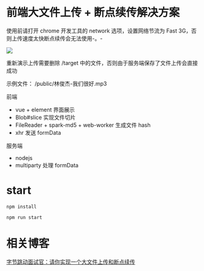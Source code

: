 # 前端大文件上传 + 断点续传解决方案

使用前请打开 chrome 开发工具的 network 选项，设置网络节流为 Fast 3G，否则上传速度太快断点续传会无法使用-。-

![](https://tva1.sinaimg.cn/large/006tNbRwgy1ga5u984kjnj30ni0cajwe.jpg)


重新演示上传需要删除 /target 中的文件，否则由于服务端保存了文件上传会直接成功

示例文件： /public/林俊杰-我们很好.mp3


前端
* vue + element 界面展示
* Blob#slice 实现文件切片
* FileReader + spark-md5 + web-worker 生成文件 hash
* xhr 发送 formData

服务端
* nodejs
* multiparty 处理 formData

# start

```
npm install
```

```
npm run start
```

# 相关博客
[字节跳动面试官：请你实现一个大文件上传和断点续传](https://juejin.im/post/5dff8a26e51d4558105420ed
)
